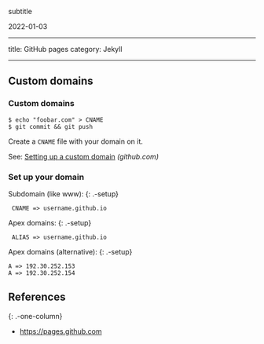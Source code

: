 subtitle

2022-01-03

------------------------------------------------------------------------

title: GitHub pages category: Jekyll

------------------------------------------------------------------------

Custom domains
--------------

### Custom domains

    $ echo "foobar.com" > CNAME
    $ git commit && git push

Create a `CNAME` file with your domain on it.

See: [Setting up a custom domain](https://help.github.com/articles/quick-start-setting-up-a-custom-domain/) *(github.com)*

### Set up your domain

Subdomain (like www): {: .-setup}

     CNAME => username.github.io

Apex domains: {: .-setup}

     ALIAS => username.github.io

Apex domains (alternative): {: .-setup}

    A => 192.30.252.153
    A => 192.30.252.154

References
----------

{: .-one-column}

-   <a href="https://pages.github.com" class="uri">https://pages.github.com</a>

